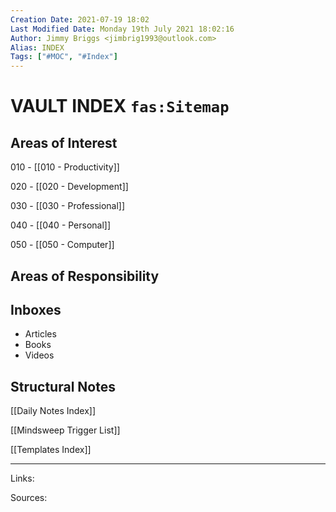 ```yaml
---
Creation Date: 2021-07-19 18:02
Last Modified Date: Monday 19th July 2021 18:02:16
Author: Jimmy Briggs <jimbrig1993@outlook.com>
Alias: INDEX
Tags: ["#MOC", "#Index"]
---
```


# VAULT INDEX `fas:Sitemap`

## Areas of Interest

010 - [[010 - Productivity]]

020 - [[020 - Development]]

030 - [[030 - Professional]]

040 - [[040 - Personal]]

050 - [[050 - Computer]]

## Areas of Responsibility

## Inboxes

- Articles
- Books
- Videos

## Structural Notes

[[Daily Notes Index]]

[[Mindsweep Trigger List]]

[[Templates Index]]


***

Links: 

Sources:


